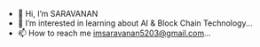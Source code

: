 - 👋 Hi, I’m SARAVANAN 
- 👀 I’m interested in learning about AI & Block Chain Technology...
- 📫 How to reach me imsaravanan5203@gmail.com...
